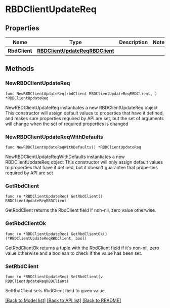 # RBDClientUpdateReq

## Properties

Name | Type | Description | Notes
------------ | ------------- | ------------- | -------------
**RbdClient** | [**RBDClientUpdateReqRBDClient**](RBDClientUpdateReqRBDClient.md) |  | 

## Methods

### NewRBDClientUpdateReq

`func NewRBDClientUpdateReq(rbdClient RBDClientUpdateReqRBDClient, ) *RBDClientUpdateReq`

NewRBDClientUpdateReq instantiates a new RBDClientUpdateReq object
This constructor will assign default values to properties that have it defined,
and makes sure properties required by API are set, but the set of arguments
will change when the set of required properties is changed

### NewRBDClientUpdateReqWithDefaults

`func NewRBDClientUpdateReqWithDefaults() *RBDClientUpdateReq`

NewRBDClientUpdateReqWithDefaults instantiates a new RBDClientUpdateReq object
This constructor will only assign default values to properties that have it defined,
but it doesn't guarantee that properties required by API are set

### GetRbdClient

`func (o *RBDClientUpdateReq) GetRbdClient() RBDClientUpdateReqRBDClient`

GetRbdClient returns the RbdClient field if non-nil, zero value otherwise.

### GetRbdClientOk

`func (o *RBDClientUpdateReq) GetRbdClientOk() (*RBDClientUpdateReqRBDClient, bool)`

GetRbdClientOk returns a tuple with the RbdClient field if it's non-nil, zero value otherwise
and a boolean to check if the value has been set.

### SetRbdClient

`func (o *RBDClientUpdateReq) SetRbdClient(v RBDClientUpdateReqRBDClient)`

SetRbdClient sets RbdClient field to given value.



[[Back to Model list]](../README.md#documentation-for-models) [[Back to API list]](../README.md#documentation-for-api-endpoints) [[Back to README]](../README.md)


